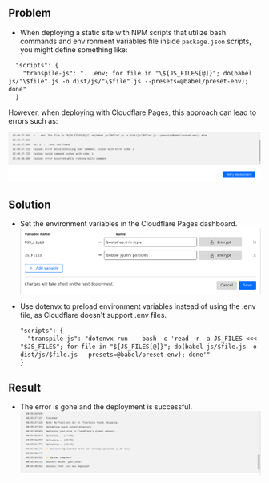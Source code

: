 ## Problem

- When deploying a static site with NPM scripts that utilize bash commands and environment variables file inside `package.json` scripts, you might define something like:

```
  "scripts": {
    "transpile-js": ". .env; for file in "\${JS_FILES[@]}"; do(babel js/"\$file".js -o dist/js/"\$file".js --presets=@babel/preset-env); done"
  }
```

However, when deploying with Cloudflare Pages, this approach can lead to errors such as:

![Cloudflare Error](./img/cf_pg_err.png)

## Solution

- Set the environment variables in the Cloudflare Pages dashboard.
  ![Cloudflare Environment Variables](./img/env_var.png)

- Use dotenvx to preload environment variables instead of using the .env file, as Cloudflare doesn't support .env files.

  ```
  "scripts": {
    "transpile-js": "dotenvx run -- bash -c 'read -r -a JS_FILES <<< "$JS_FILES"; for file in "${JS_FILES[@]}"; do(babel js/$file.js -o dist/js/$file.js --presets=@babel/preset-env); done'"
  }
  ```

## Result

- The error is gone and the deployment is successful.
  ![Cloudflare Success](./img/success.png)
